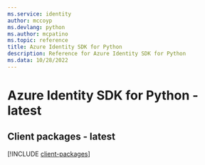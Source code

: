```yaml
---
ms.service: identity
author: mccoyp
ms.devlang: python
ms.author: mcpatino
ms.topic: reference
title: Azure Identity SDK for Python
description: Reference for Azure Identity SDK for Python
ms.data: 10/28/2022
---
```

# Azure Identity SDK for Python - latest

## Client packages - latest
[!INCLUDE [client-packages](identity-client-index.md)]